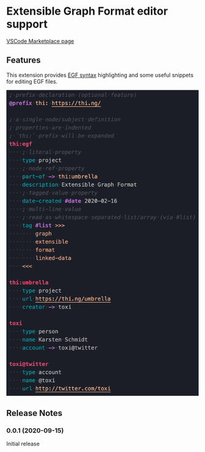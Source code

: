 # Extensible Graph Format editor support

[VSCode Marketplace page](https://marketplace.visualstudio.com/items?itemName=thi-ng.egf-language-support)

## Features

This extension provides [EGF syntax](https://thi.ng/egf) highlighting and some
useful snippets for editing EGF files.

![screenshot (syntax highlighting)](images/readme.png)

## Release Notes

### 0.0.1 (2020-09-15)

Initial release
